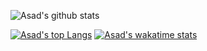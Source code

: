 ![Asad's github stats](https://github-readme-stats.vercel.app/api?username=emplov&show_icons=true&theme=dark&hide=prs,issues,stars)
<!-- ![Top Langs](https://github-readme-stats.vercel.app/api/top-langs/?username=emplov&theme=dark&layout=compact&langs_count=10&hide=prs,issues,stars&bg_color=30,e96443,904e95&title_color=fff&text_color=fff) -->
[![Asad's top Langs](https://github-readme-stats.vercel.app/api/top-langs/?username=emplov&layout=compact&theme=dark)](https://github.com/emplov/github-readme-stats)
[![Asad's wakatime stats](https://github-readme-stats.vercel.app/api/wakatime?username=Composera&layout=compact&langs_count=6)](https://github.com/emplov/github-readme-stats)
